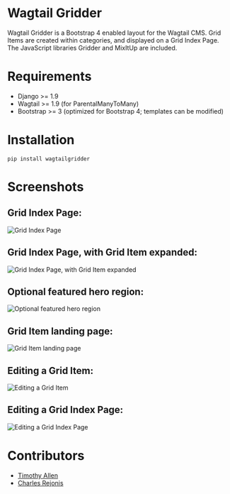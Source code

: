 # Wagtail Gridder

Wagtail Gridder is a Bootstrap 4 enabled layout for the Wagtail CMS. Grid Items are created within categories, and displayed on a Grid Index Page. The JavaScript libraries Gridder and MixItUp are included.

# Requirements

* Django >= 1.9
* Wagtail >= 1.9 (for ParentalManyToMany)
* Bootstrap >= 3 (optimized for Bootstrap 4; templates can be modified)

# Installation

    pip install wagtailgridder

# Screenshots

## Grid Index Page:

![Grid Index Page](img/grid_index_page.jpg)

## Grid Index Page, with Grid Item expanded:

![Grid Index Page, with Grid Item expanded](img/grid_index_page_expanded.jpg)

## Optional featured hero region:

![Optional featured hero region](img/featured_hero.jpg)

## Grid Item landing page:

![Grid Item landing page](img/grid_item.jpg)

## Editing a Grid Item:

![Editing a Grid Item](img/edit_grid_item.jpg)

## Editing a Grid Index Page:

![Editing a Grid Index Page](img/edit_grid_index_page.jpg)

# Contributors

* [Timothy Allen](https://github.com/FlipperPA)
* [Charles Rejonis](https://github.com/rejonis)
